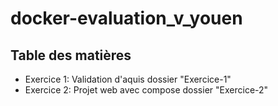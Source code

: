 # docker-evaluation_v_youen
## Table des matières

- Exercice 1: Validation d'aquis dossier "Exercice-1"
- Exercice 2: Projet web avec compose dossier "Exercice-2"
